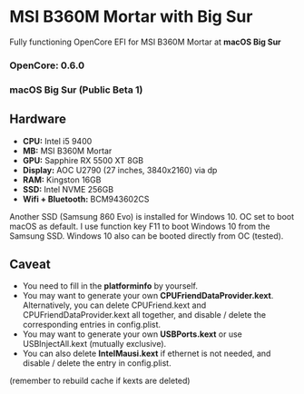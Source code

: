 # MSI B360M Mortar with Big Sur
Fully functioning OpenCore EFI for MSI B360M Mortar at **macOS Big Sur**

### OpenCore: 0.6.0
### macOS Big Sur (Public Beta 1)

## Hardware
- **CPU:** Intel i5 9400
- **MB:** MSI B360M Mortar
- **GPU:** Sapphire RX 5500 XT 8GB
- **Display:** AOC U2790 (27 inches, 3840x2160) via dp
- **RAM:** Kingston 16GB
- **SSD:** Intel NVME 256GB
- **Wifi + Bluetooth:** BCM943602CS

Another SSD (Samsung 860 Evo) is installed for Windows 10. OC set to boot macOS as default. I use function key F11 to boot Windows 10 from the Samsung SSD.
Windows 10 also can be booted directly from OC (tested).

## Caveat

- You need to fill in the **platforminfo** by yourself.
- You may want to generate your own **CPUFriendDataProvider.kext**. Alternatively, you can delete CPUFriend.kext and CPUFriendDataProvider.kext all together, and disable / delete the corresponding entries in config.plist.
- You may want to generate your own **USBPorts.kext** or use USBInjectAll.kext (mutually exclusive).
- You can also delete **IntelMausi.kext** if ethernet is not needed, and disable / delete the entry in config.plist.

(remember to rebuild cache if kexts are deleted)
